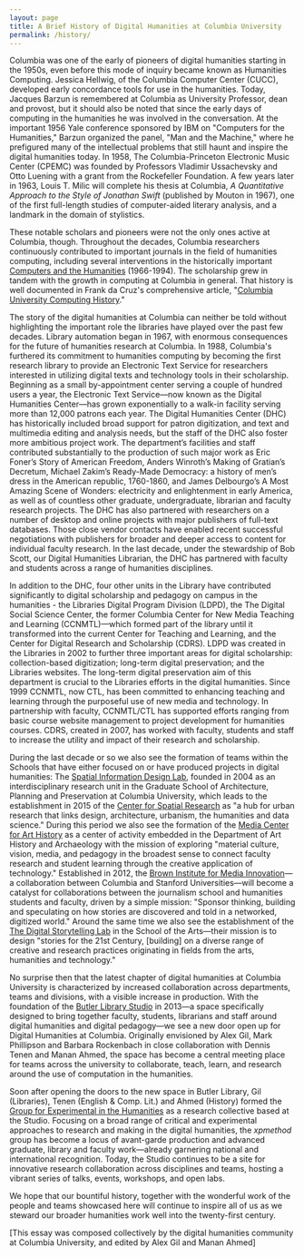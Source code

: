 ```yaml
---
layout: page
title: A Brief History of Digital Humanities at Columbia University
permalink: /history/
---
```


Columbia was one of the early of pioneers of digital humanities starting in the 1950s, even before this mode of inquiry became known as Humanities Computing. Jessica Hellwig, of the Columbia Computer Center (CUCC), developed early concordance tools for use in the humanities. Today, Jacques Barzun is remembered at Columbia as University Professor, dean and provost, but it should also be noted that since the early days of computing in the humanities he was involved in the conversation. At the important 1956 Yale conference sponsored by IBM on "Computers for the Humanities," Barzun organized the panel, "Man and the Machine," where he prefigured many of the intellectual problems that still haunt and inspire the digital humanities today. In 1958, The Columbia-Princeton Electronic Music Center (CPEMC) was founded by Professors Vladimir Ussachevsky and Otto Luening with a grant from the Rockefeller Foundation. A few years later in 1963, Louis T. Milic will complete his thesis at Columbia, *A Quantitative Approach to the Style of Jonathan Swift* (published by Mouton in 1967), one of the first full-length studies of computer-aided literary analysis, and a landmark in  the domain of stylistics.

These notable scholars and pioneers were not the only ones active at Columbia, though. Throughout the decades, Columbia researchers continuously contributed to important journals in the field of humanities computing, including several interventions in the historically important [Computers and the Humanities](http://www.jstor.org/journal/comphuma) (1966-1994). The scholarship grew in tandem with the growth in computing at Columbia in general. That history is well documented in Frank da Cruz's comprehensive  article, "[Columbia University Computing History](http://www.columbia.edu/cu/computinghistory/)."


The story of the digital humanities at Columbia can neither be told without highlighting the important role the libraries have played over the past few decades. Library automation began in 1967, with enormous consequences for the future of humanities research at Columbia. In 1988, Columbia's furthered its commitment to humanities computing by becoming the first research library to provide an Electronic Text Service for researchers interested in utilizing digital texts and technology tools in their scholarship. Beginning as a small by-appointment center serving a couple of hundred users a year, the Electronic Text Service—now known as the Digital Humanities Center—has grown exponentially to a walk-in facility serving more than 12,000 patrons each year. The Digital Humanities Center (DHC) has historically included broad support for patron digitization, and text and multimedia editing and analysis needs, but the staff of the DHC also foster more ambitious project work. The department’s facilities and staff contributed substantially to the production of such major work as Eric Foner’s Story of American Freedom, Anders Winroth’s Making of Gratian’s Decretum, Michael Zakim’s Ready-Made Democracy: a history of men’s dress in the American republic, 1760-1860, and James Delbourgo’s A Most Amazing Scene of Wonders: electricity and enlightenment in early America, as well as of countless other graduate, undergraduate, librarian and faculty research projects. The DHC has also partnered with researchers on a number of desktop and online projects with major publishers of full-text databases. Those close vendor contacts have enabled recent  successful negotiations with publishers for broader and deeper access to content for individual faculty research. In the last decade, under the stewardship of Bob Scott, our Digital Humanities Librarian, the DHC has partnered with faculty and students across a range of humanities disciplines.

In addition to the DHC, four other units in the Library have contributed significantly to digital scholarship and pedagogy on campus in the humanities - the Libraries Digital Program Division (LDPD), the The Digital Social Science Center, the former Columbia Center for New Media Teaching and Learning (CCNMTL)—which formed part of the library until it transformed into the current Center for Teaching and Learning, and the Center for Digital Research and Scholarship (CDRS). LDPD was created in the Libraries in 2002 to further three important areas for digital scholarship: collection-based digitization; long-term digital preservation; and the Libraries websites. The long-term digital preservation aim of this department is crucial to the Libraries efforts in the digital humanities. Since 1999 CCNMTL, now CTL, has been committed to enhancing teaching and learning through the purposeful use of new media and technology. In partnership with faculty, CCNMTL/CTL has supported efforts ranging from basic course website management to project development for humanities courses. CDRS, created in 2007, has worked with faculty, students and staff to increase the utility and impact of their research and scholarship. 

During the last decade or so we also see the formation of teams within the Schools that have either focused on or have produced projects in digital humanities: The [Spatial Information Design Lab](http://www.spatialinformationdesignlab.org/about), founded in 2004 as an interdisciplinary research unit in the Graduate School of Architecture, Planning and Preservation at Columbia University, which leads to the establishment in 2015 of the [Center for Spatial Research](http://c4sr.columbia.edu/) as "a hub for urban research that links design, architecture, urbanism, the humanities and data science." During this period we also see the formation of the [Media Center for Art History](http://www.learn.columbia.edu/mc/about/) as a center of activity embedded in the Department of Art History and Archaeology with the mission of exploring "material culture, vision, media, and pedagogy in the broadest sense to connect faculty research and student learning through the creative application of technology." Established in 2012, the [Brown Institute for Media Innovation](http://brown.columbia.edu/)—a collaboration between Columbia and Stanford Universities—will become a catalyst for collaborations between the journalism school and humanities students and faculty, driven by a simple mission: "Sponsor thinking, building and speculating on how stories are discovered and told in a networked, digitized world." Around the same time we also see the establishment of the [The Digital Storytelling Lab](http://www.digitalstorytellinglab.com/) in the School of the Arts—their mission is to design "stories for the 21st Century, [building] on a diverse range of creative and research practices originating in fields from the arts, humanities and technology."

No surprise then that the latest chapter of digital humanities at Columbia University is characterized by increased collaboration across departments, teams and divisions, with a visible increase in production. With the foundation of the [Butler Library Studio](https://studio.cul.columbia.edu/) in 2013—a space specifically designed to bring together faculty, students, librarians and staff around digital humanities and digital pedagogy—we see a new door open up for Digital Humanities at Columbia. Originally envisioned by Alex Gil, Mark Phillipson and Barbara Rockenbach in close collaboration with Dennis Tenen and Manan Ahmed, the space has become a central meeting place for teams across the university to collaborate, teach, learn, and research around the use of computation in the humanities.  

Soon after opening the doors to the new space in Butler Library, Gil (Libraries), Tenen (English & Comp. Lit.) and Ahmed (History) formed the [Group for Experimental in the Humanities](http://xpmethod.plaintext.in/) as a research collective based at the Studio. Focusing on a broad range of critical and experimental approaches to research and making in the digital humanities, the *xpmethod* group has become a locus of avant-garde production and advanced graduate, library and faculty work—already garnering national and international recognition. Today, the Studio continues to be a site for innovative research collaboration across disciplines and teams, hosting a vibrant series of talks, events, workshops, and open labs.

We hope that our bountiful history, together with the wonderful work of the people and teams showcased here will continue to inspire all of us as we steward our broader humanities work well into the twenty-first century. 

[This essay was composed collectively by the digital humanities community at Columbia University, and edited by Alex Gil and Manan Ahmed]